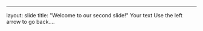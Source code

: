 ---
layout: slide
title: "Welcome to our second slide!"
Your text
Use the left arrow to go back....
